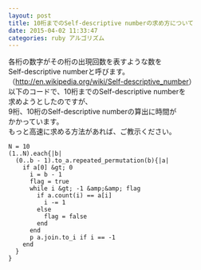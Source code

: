 ```yaml
---
layout: post
title: 10桁までのSelf-descriptive numberの求め方について
date: 2015-04-02 11:33:47
categories: ruby アルゴリズム
---
```

<p>各桁の数字がその桁の出現回数を表すような数を<br>
Self-descriptive numberと呼びます。<br>
（<a href="http://en.wikipedia.org/wiki/Self-descriptive_number" rel="nofollow">http://en.wikipedia.org/wiki/Self-descriptive_number</a>）<br>
以下のコードで、10桁までのSelf-descriptive numberを<br>
求めようとしたのですが、<br>
9桁、10桁のSelf-descriptive numberの算出に時間が<br>
かかっています。<br>
もっと高速に求める方法があれば、ご教示ください。</p>

```
N = 10
(1..N).each{|b|
  (0..b - 1).to_a.repeated_permutation(b){|a|
    if a[0] &gt; 0
      i = b - 1
      flag = true
      while i &gt; -1 &amp;&amp; flag
        if a.count(i) == a[i]
          i -= 1
        else
          flag = false
        end
      end
      p a.join.to_i if i == -1
    end
  }
}
```

